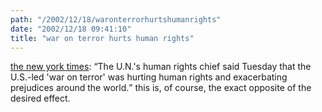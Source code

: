 ```yaml
---
path: "/2002/12/18/waronterrorhurtshumanrights" 
date: "2002/12/18 09:41:10" 
title: "war on terror hurts human rights" 
---
```

<p><a href="http://www.nytimes.com/reuters/international/international-un-muslims.html?ex=1040792400&amp;en=2150ff765a27d5a7&amp;ei=5007&amp;partner=USERLAND">the new york times</a>: <q>The U.N.'s human rights chief said Tuesday that the U.S.-led 'war on terror' was hurting human rights and exacerbating prejudices around the world.</q> this is, of course, the exact opposite of the desired effect.</p>